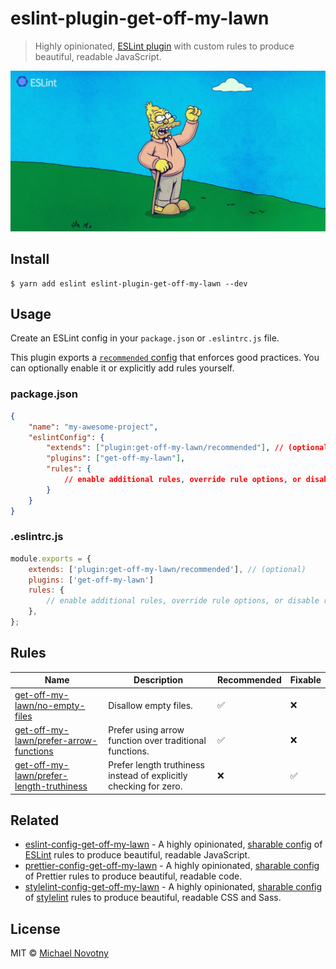 # eslint-plugin-get-off-my-lawn

> Highly opinionated, [ESLint plugin](https://eslint.org/docs/developer-guide/working-with-plugins) with custom rules to produce beautiful, readable JavaScript.

![eslint-plugin-get-off-my-lawn](.github/logo.jpg)

## Install

```
$ yarn add eslint eslint-plugin-get-off-my-lawn --dev
```

## Usage

Create an ESLint config in your `package.json` or `.eslintrc.js` file.

This plugin exports a [`recommended` config](index.js) that enforces good practices. You can optionally enable it or explicitly add rules yourself.

### package.json

```json
{
    "name": "my-awesome-project",
    "eslintConfig": {
        "extends": ["plugin:get-off-my-lawn/recommended"], // (optional)
        "plugins": ["get-off-my-lawn"],
        "rules": {
            // enable additional rules, override rule options, or disable rules
        }
    }
}
```

### .eslintrc.js

```js
module.exports = {
    extends: ['plugin:get-off-my-lawn/recommended'], // (optional)
    plugins: ['get-off-my-lawn']
    rules: {
        // enable additional rules, override rule options, or disable rules
    },
};
```

## Rules

| Name                                                                               | Description                                                       | Recommended | Fixable |
| ---------------------------------------------------------------------------------- | ----------------------------------------------------------------- | ----------- | ------- |
| [get-off-my-lawn/no-empty-files](docs/rules/no-empty-files.md)                     | Disallow empty files.                                             | ✅          | ❌      |
| [get-off-my-lawn/prefer-arrow-functions](docs/rules/prefer-arrow-functions.md)     | Prefer using arrow function over traditional functions.           | ✅          | ❌      |
| [get-off-my-lawn/prefer-length-truthiness](docs/rules/prefer-length-truthiness.md) | Prefer length truthiness instead of explicitly checking for zero. | ❌          | ✅      |

## Related

-   [eslint-config-get-off-my-lawn](https://www.npmjs.com/package/eslint-config-get-off-my-lawn) - A highly opinionated, [sharable config](http://eslint.org/docs/developer-guide/shareable-configs.html) of [ESLint](http://eslint.org) rules to produce beautiful, readable JavaScript.
-   [prettier-config-get-off-my-lawn](https://www.npmjs.com/package/prettier-config-get-off-my-lawn) - A highly opinionated, [sharable config](https://prettier.io/docs/en/configuration.html#sharing-configurations) of Prettier rules to produce beautiful, readable code.
-   [stylelint-config-get-off-my-lawn](https://www.npmjs.com/package/stylelint-config-get-off-my-lawn) - A highly opinionated, [sharable config](https://github.com/stylelint/stylelint/blob/master/docs/user-guide/configuration.md#extends) of [stylelint](http://stylelint.io) rules to produce beautiful, readable CSS and Sass.

## License

MIT © [Michael Novotny](https://manovotny.com)
